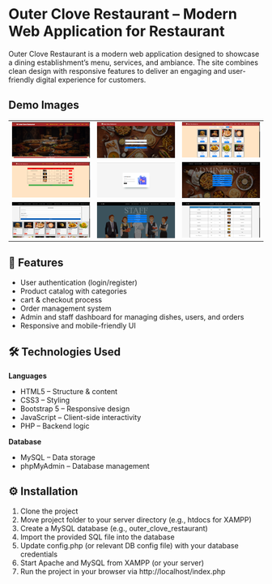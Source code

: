 # Outer Clove Restaurant – Modern Web Application for Restaurant

Outer Clove Restaurant is a modern web application designed to showcase a dining establishment’s menu, services, and ambiance. The site combines clean design with responsive features to deliver an engaging and user-friendly digital experience for customers. 

## Demo Images
<div align="center">
  <table>
    <tr>
      <td><img src="/Images/1.png" width="300" alt="Home Page"></td>
      <td><img src="/Images/2.png" width="300" alt="Products Page"></td>
      <td><img src="/Images/3.png" width="300" alt="Cart Page"></td>
    </tr>
    <tr>
       <td><img src="/Images/4.png" width="300" alt="Login Page"></td>
       <td><img src="/Images/5.png" width="300" alt="Register Page"></td>
       <td><img src="/Images/6.png" width="300" alt="Checkout Page"></td>
    </tr>
    <tr>
       <td><img src="/Images/7.png" width="300" alt="Admin Dashboard"></td>
       <td><img src="/Images/8.png" width="300" alt="Manage Products"></td>
       <td><img src="/Images/9.png" width="300" alt="Orders Page"></td>
    </tr>
  </table>
</div>

## 🚀 Features
- User authentication (login/register)  
- Product catalog with categories  
- cart & checkout process  
- Order management system  
- Admin and staff dashboard for managing dishes, users, and orders  
- Responsive and mobile-friendly UI  

## 🛠️ Technologies Used

**Languages**
- HTML5 – Structure & content  
- CSS3 – Styling  
- Bootstrap 5 – Responsive design  
- JavaScript – Client-side interactivity  
- PHP – Backend logic  

**Database**
- MySQL – Data storage 
- phpMyAdmin – Database management  

## ⚙️ Installation
1. Clone the project
2. Move project folder to your server directory (e.g., htdocs for XAMPP)
3. Create a MySQL database (e.g., outer_clove_restaurant)
4. Import the provided SQL file into the database
5. Update config.php (or relevant DB config file) with your database credentials
6. Start Apache and MySQL from XAMPP (or your server)
7. Run the project in your browser via http://localhost/index.php

